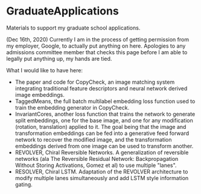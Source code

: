 # GraduateApplications
Materials to support my graduate school applications.

(Dec 16th, 2020) Currently I am in the process of getting permission from my employer, Google, to actually put anything on here.
Apologies to any admissions committee member that checks this page before I am able to legally put anything up, my hands are tied.

What I would like to have here:
* The paper and code for CopyCheck, an image matching system integrating traditional feature descriptors and neural network derived image embeddings.
* TaggedMeans, the full batch multilabel embedding loss function used to train the embedding generator in CopyCheck.
* InvariantCores, another loss function that trains the network to generate split embeddings, one for the base image, and one for any modification (rotation, translation) applied to it. The goal being that the image and transformation embeddings can be fed into a generative feed forward network to recover the modified image, and the transformation embeddings derived from one image can be used to transform another.
* REVOLVER, Chiral Reversible Networks. A generalization of reversible networks (ala The Reversible Residual Network: Backpropagation Without Storing Activations, Gomez et al) to use multiple "lanes".
* RESOLVER, Chiral LSTM. Adaptation of the REVOLVER architecture to modify multiple lanes simultaneously and add LSTM style information gating.
